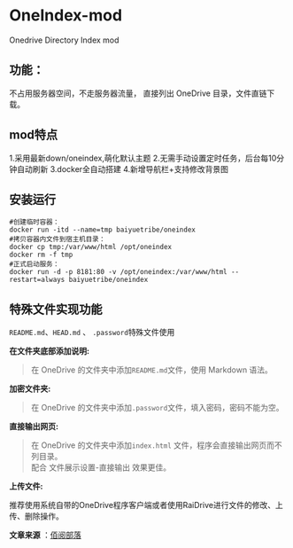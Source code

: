# OneIndex-mod
Onedrive Directory Index mod

## 功能：
不占用服务器空间，不走服务器流量，  直接列出 OneDrive 目录，文件直链下载。  

## mod特点
1.采用最新down/oneindex,萌化默认主题
2.无需手动设置定时任务，后台每10分钟自动刷新
3.docker全自动搭建
4.新增导航栏+支持修改背景图

## 安装运行

```
#创建临时容器：
docker run -itd --name=tmp baiyuetribe/oneindex
#拷贝容器内文件到宿主机目录：
docker cp tmp:/var/www/html /opt/oneindex
docker rm -f tmp
#正式启动服务：
docker run -d -p 8181:80 -v /opt/oneindex:/var/www/html --restart=always baiyuetribe/oneindex
```

## 特殊文件实现功能  
` README.md `、`HEAD.md` 、 `.password`特殊文件使用  
  
**在文件夹底部添加说明:**  
>在 OneDrive 的文件夹中添加` README.md `文件，使用 Markdown 语法。  

**加密文件夹:**  
>在 OneDrive 的文件夹中添加`.password`文件，填入密码，密码不能为空。  

**直接输出网页:**  
>在 OneDrive 的文件夹中添加`index.html` 文件，程序会直接输出网页而不列目录。  
>配合 文件展示设置-直接输出 效果更佳。  


**上传文件:**  

推荐使用系统自带的OneDrive程序客户端或者使用RaiDrive进行文件的修改、上传、删除操作。

**文章来源** ：[佰阅部落](https://baiyue.one/archives/457.html)
